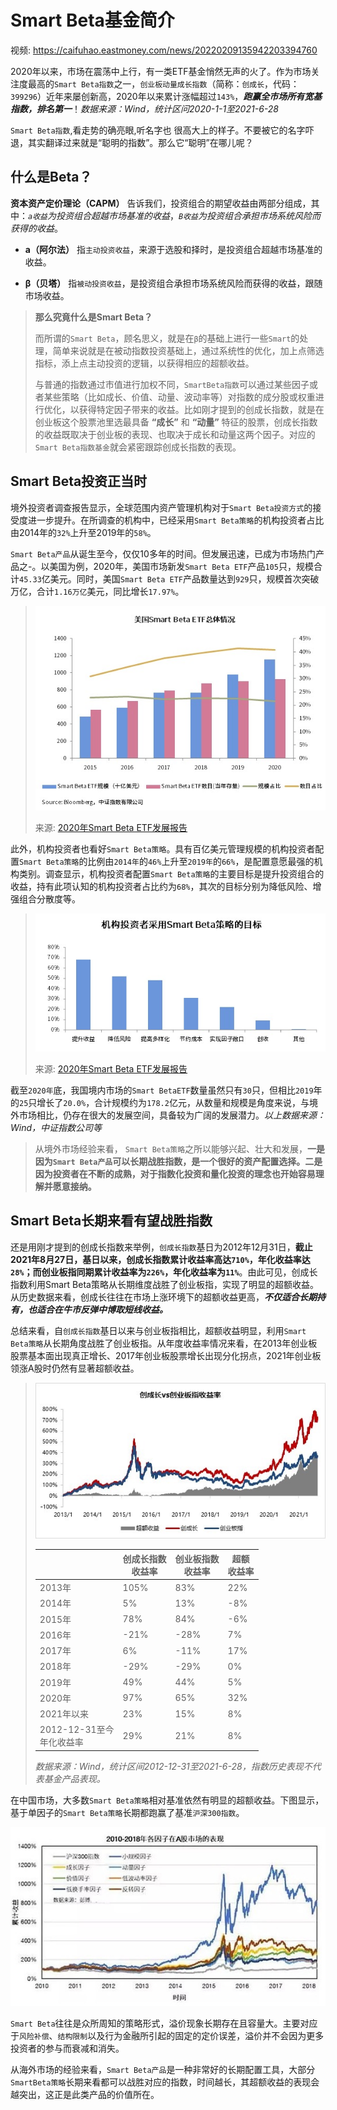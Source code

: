 # Smart Beta基金简介

视频: <https://caifuhao.eastmoney.com/news/20220209135942203394760>

2020年以来，市场在震荡中上行，有一类ETF基金悄然无声的火了。作为市场关注度最高的`Smart Beta指数`之一，`创业板动量成长指数`（简称：`创成长`，代码：`399296`）近年来屡创新高，2020年以来累计涨幅超过`143%`，***跑赢全市场所有宽基指数，排名第一***！*数据来源：Wind，统计区问2020-1-1至2021-6-28*

`Smart Beta指数`,看走势的确亮眼,听名字也 很高大上的样子。不要被它的名字吓退，其实翻译过来就是“聪明的指数”。那么它“聪明”在哪儿呢？

## 什么是Beta？

**资本资产定价理论（CAPM）** 告诉我们，投资组合的期望收益由两部分组成，其中：*`a收益`为投资组合超越市场基准的收益*，*`B收益`为投资组合承担市场系统风险而获得的收益*。

- **a（阿尔法）** 指`主动投资收益`，来源于选股和择时，是投资组合超越市场基准的收益。

- **β（贝塔）** 指`被动投资收益`，是投资组合承担市场系统风险而获得的收益，跟随市场收益。

> **那么究竟什么是Smart Beta？**
>
> 而所谓的`Smart Beta`，顾名思义，就是在`β`的基础上进行一些`Smart`的处理，简单来说就是在被动指数投资基础上，通过系统性的优化，加上点筛选指标，添上点主动投资的逻辑，以获得相应的超额收益。
>
> 与普通的指数通过市值进行加权不同，`SmartBeta指数`可以通过某些因子或者某些策略（比如成长、价值、动量、波动率等）对指数的成分股或权重进行优化，以获得特定因子带来的收益。比如刚才提到的创成长指数，就是在创业板这个股票池里选最具备 **“成长”** 和 **“动量”** 特征的股票，创成长指数的收益既取决于创业板的表现、也取决于成长和动量这两个因子。对应的`Smart Beta指数基金`就会紧密跟踪创成长指数的表现。

## Smart Beta投资正当时

境外投资者调查报告显示，全球范围内资产管理机构对于`Smart Beta投资方式`的接受度进一步提升。在所调查的机构中，已经采用`Smart Beta策略`的机构投资者占比由2014年的`32%`上升至2019年的`58%`。

`Smart Beta产品`从诞生至今，仅仅10多年的时间。但发展迅速，已成为市场热门产品之-。以美国为例，2020年，美国市场新发`Smart Beta ETF`产品`105`只，规模合计`45.33`亿美元。同时，美国`Smart Beta ETF`产品数量达到`929`只，规模首次突破万亿，合计`1.16万亿`美元，同比增长`17.97%`。

> ![美国Smart Beta ETF总体情况](./imgs/美国smartbeta基金总体情况.png "美国Smart Beta ETF总体情况")
>
> 来源: [2020年Smart Beta ETF发展报告](https://finance.sina.com.cn/money/fund/fundzmt/2021-02-05/doc-ikftpnny5206568.shtml)

此外，机构投资者也看好`Smart Beta策略`。具有百亿美元管理规模的机构投资者配置`Smart Beta策略`的比例由`2014年`的`46%`上升至`2019年`的`66%`，是配置意愿最强的机构类别。调查显示，机构投资者配置`Smart Beta策略`的主要目标是提升投资组合的收益，持有此项认知的机构投资者占比约为`68%`，其次的目标分别为降低风险、增强组合分散度等。

> ![机构投资者采用Smart Beta策略的目标](./imgs/机构投资者采用SmartBeta策略的目标.png "机构投资者采用Smart Beta策略的目标")
>
> 来源: [2020年Smart Beta ETF发展报告](https://finance.sina.com.cn/money/fund/fundzmt/2021-02-05/doc-ikftpnny5206568.shtml)

截至`2020年`底，我国境内市场的`Smart BetaETF`数量虽然只有`30`只，但相比`2019`年的`25`只增长了`20.0%`，合计规模约为`178.2`亿元，从数量和规模是角度来说，与境外市场相比，仍存在很大的发展空间，具备较为广阔的发展潜力。*以上数据来源：Wind，中证指数公司等*

> 从境外市场经验来看， `Smart Beta策略`之所以能够兴起、壮大和发展，**一是因为`Smart Beta产品`可以长期战胜指数，是一个很好的资产配置选择。二是因为投资者在不断的成熟，对于指数化投资和量化投资的理念也开始容易理解并愿意接纳。**

## Smart Beta长期来看有望战胜指数

还是用刚才提到的创成长指数来举例，`创成长指数`基日为2012年12月31日，**截止2021年8月27日，基日以来，创成长指数累计收益率高达`710%`，年化收益率达`28%`；而创业板指同期累计收益率为`226%`，年化收益率为`11%`**。由此可见，创成长指数利用Smart Beta策略从长期维度战胜了创业板指，实现了明显的超额收益。从历史数据来看，创成长往往在市场上涨环境下的超额收益更高，***不仅适合长期持有，也适合在牛市反弹中博取短线收益。***

总结来看，自`创成长指数`基日以来与创业板指相比，超额收益明显，利用`Smart Beta策略`从长期角度战胜了创业板指。从年度收益率情况来看，在2013年创业板股票基本面出现真正增长、2017年创业板股票增长出现分化拐点，2021年创业板领涨A股时仍然有显著超额收益。

> ![创成长vs创业板指收益率](./imgs/创成长vs创业板指收益率.jpg)
>
> |                               | **创成长指数<br/>收益率** | **创业板指数<br/>收益率** | **超额<br/>收益率** |
> | ----------------------------- | ------------------------- | ------------------------- | ------------------- |
> | 2013年                        | 105%                      | 83%                       | 22%                 |
> | 2014年                        | 5%                        | 13%                       | -8%                 |
> | 2015年                        | 78%                       | 84%                       | -6%                 |
> | 2016年                        | -21%                      | -28%                      | 7%                  |
> | 2017年                        | 6%                        | -11%                      | 17%                 |
> | 2018年                        | -29%                      | -29%                      | 0%                  |
> | 2019年                        | 49%                       | 44%                       | 5%                  |
> | 2020年                        | 97%                       | 65%                       | 32%                 |
> | 2021年以来                    | 23%                       | 15%                       | 8%                  |
> | 2012-12-31至今<br/>年化收益率 | 29%                       | 21%                       | 8%                  |
>
> *数据来源：Wind，统计区间2012-12-31至2021-6-28，指数历史表现不代表基金产品表现。*

在中国市场，大多数`Smart Beta策略`相对基准依然有明显的超额收益。下图显示，基于单因子的`Smart Beta策略`长期都跑赢了基准`沪深300指数`。

![2010-2018年各因子在A服市场的表现](./imgs/2010-2018年各因子在A服市场的表现.jpg "2010-2018年各因子在A服市场的表现")

`Smart Beta`往往是众所周知的策略形式，溢价现象长期存在且容量大。主要对应于`风险补偿`、`结构限制`以及行为金融所引起的固定的定价误差，溢价并不会因为更多投资者的参与而衰减和消失。

从海外市场的经验来看，`Smart Beta产品`是一种非常好的长期配置工具，大部分`SmartBeta策略`长期来看都可以战胜对应的指数，时间越长，其超额收益的表现会越突出，这正是此类产品的价值所在。

